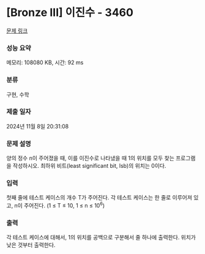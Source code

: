 # [Bronze III] 이진수 - 3460 

[문제 링크](https://www.acmicpc.net/problem/3460) 

### 성능 요약

메모리: 108080 KB, 시간: 92 ms

### 분류

구현, 수학

### 제출 일자

2024년 11월 8일 20:31:08

### 문제 설명

<p>양의 정수 n이 주어졌을 때, 이를 이진수로 나타냈을 때 1의 위치를 모두 찾는 프로그램을 작성하시오. 최하위 비트(least significant bit, lsb)의 위치는 0이다.</p>

### 입력 

 <p>첫째 줄에 테스트 케이스의 개수 T가 주어진다. 각 테스트 케이스는 한 줄로 이루어져 있고, n이 주어진다. (1 ≤ T ≤ 10, 1 ≤ n ≤ 10<sup>6</sup>)</p>

### 출력 

 <p>각 테스트 케이스에 대해서, 1의 위치를 공백으로 구분해서 줄 하나에 출력한다. 위치가 낮은 것부터 출력한다.</p>

